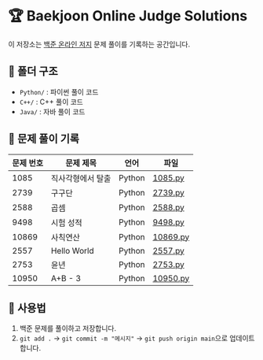 # 🏆 Baekjoon Online Judge Solutions

이 저장소는 [백준 온라인 저지](https://www.acmicpc.net/) 문제 풀이를 기록하는 공간입니다.

## 📂 폴더 구조
- `Python/` : 파이썬 풀이 코드
- `C++/` : C++ 풀이 코드
- `Java/` : 자바 풀이 코드

## 🚀 문제 풀이 기록
| 문제 번호 | 문제 제목 | 언어 | 파일 |
|----------|----------|------|------|
| 1085 | 직사각형에서 탈출 | Python | [1085.py](Python/1085.py) |
| 2739 | 구구단 | Python | [2739.py](Python/2739.py) |
| 2588 | 곱셈 | Python | [2588.py](Python/2588.py) |
| 9498 | 시험 성적 | Python | [9498.py](Python/9498.py) |
| 10869 | 사칙연산 | Python | [10869.py](Python/10869.py) |
| 2557 | Hello World | Python | [2557.py](Python/2557.py) |
| 2753 | 윤년 | Python | [2753.py](Python/2753.py) |
| 10950 | A+B - 3 | Python | [10950.py](Python/10950.py) |

## 📌 사용법
1. 백준 문제를 풀이하고 저장합니다.
2. `git add .` → `git commit -m "메시지"` → `git push origin main`으로 업데이트합니다.
